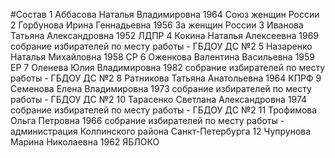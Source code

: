 #Состав
1 Аббасова Наталья Владимировна 1964 Союз женщин России
2 Горбунова Ирина Геннадьевна 1956 За женщин России
3 Иванова Татьяна Александровна 1952 ЛДПР
4 Кокина Наталья Алексеевна 1969 собрание избирателей по месту работы - ГБДОУ ДС №2
5 Назаренко Наталья Михайловна 1958 СР
6 Оженкова Валентина Васильевна 1959 ЕР
7 Оленева Юлия Владимировна 1982 собрание избирателей по месту работы - ГБДОУ ДС №2
8 Ратникова Татьяна Анатольевна 1964 КПРФ
9 Семенова Елена Владимировна 1973 собрание избирателей по месту работы - ГБДОУ ДС №2
10 Тарасенко Светлана Александровна 1974 собрание избирателей по месту работы - ГБДОУ ДС №2
11 Трофимова Ольга Петровна 1966 собрание избирателей по месту работы - администрация Колпинского района Санкт-Петербурга
12 Чупрунова Марина Николаевна 1962 ЯБЛОКО
